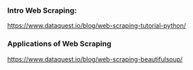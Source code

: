 ### Intro Web Scraping: 
https://www.dataquest.io/blog/web-scraping-tutorial-python/

### Applications of Web Scraping
https://www.dataquest.io/blog/web-scraping-beautifulsoup/
